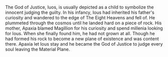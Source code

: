 The God of Justice, Iuos, is usually depicted as a child to symbolize the innocent judging the guilty. In his infancy, Ious had inherited his father's curiosity and wandered to the edge of The Eight Heavens and fell of. He plummeted through the cosmos until he landed hard on a piece of rock. His mother, Apaxia blamed Magillion for his curiosity and spend millenia looking for Ious. When she finally found him, he had not grown at all. Though he had formed his rock to become a new plane of existence and was content there. Apaxia let Ious stay and he became the God of Justice to judge every soul leaving the Material Plane.